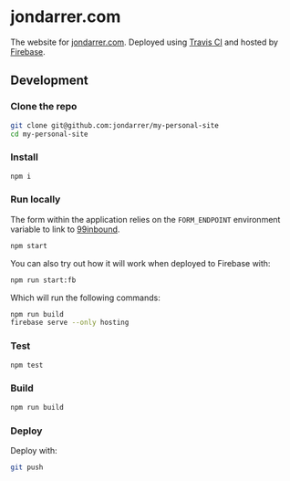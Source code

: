# jondarrer.com

The website for [jondarrer.com](https://jondarrer.com). Deployed using [Travis CI](https://travis-ci.com) and hosted by [Firebase](https://firebase.google.com).

## Development

### Clone the repo

```bash
git clone git@github.com:jondarrer/my-personal-site
cd my-personal-site
```

### Install

```bash
npm i
```

### Run locally

The form within the application relies on the `FORM_ENDPOINT` environment
variable to link to
[99inbound](https://docs.99inbound.com/form-endpoints/installation/).

```bash
npm start
```

You can also try out how it will work when deployed to Firebase with:

```bash
npm run start:fb
```

Which will run the following commands:

```bash
npm run build
firebase serve --only hosting
```

### Test

```bash
npm test
```

### Build

```bash
npm run build
```

### Deploy

Deploy with:

```bash
git push
```
